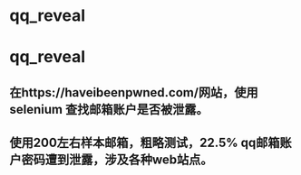 # qq_reveal


# qq_reveal


## 在https://haveibeenpwned.com/网站，使用 selenium 查找邮箱账户是否被泄露。

## 使用200左右样本邮箱，粗略测试，22.5% qq邮箱账户密码遭到泄露，涉及各种web站点。
